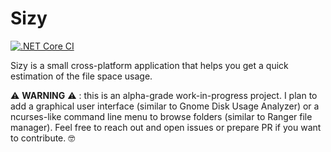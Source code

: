 # Sizy

[![.NET Core CI](https://github.com/pviotti/sizy/workflows/.NET%20Core%20CI/badge.svg)](https://github.com/pviotti/sizy/actions?query=workflow%3A%22.NET+Core+CI%22+branch%3Amaster)

Sizy is a small cross-platform application that helps you get a quick
estimation of the file space usage.

:warning: **WARNING** :warning: : this is an alpha-grade work-in-progress project.
I plan to add a graphical user interface (similar to Gnome Disk Usage Analyzer)
or a ncurses-like command line menu to browse folders (similar to Ranger file
manager). Feel free to reach out and open issues or prepare PR if you want to
contribute. :nerd_face:
